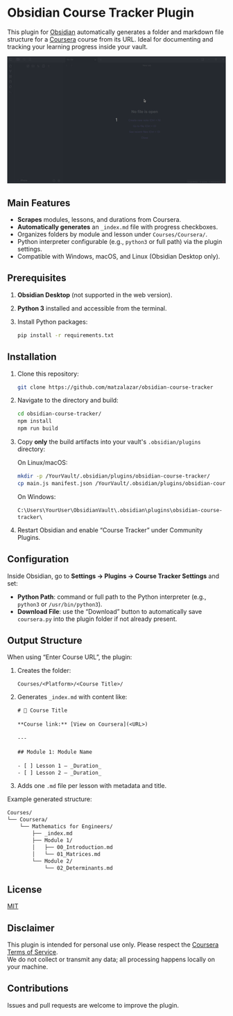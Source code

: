 # Obsidian Course Tracker Plugin

This plugin for [Obsidian](https://obsidian.md/) automatically generates a folder and markdown file structure for a [Coursera](https://www.coursera.org/) course from its URL. Ideal for documenting and tracking your learning progress inside your vault.

![](./example.gif)

## Main Features

- **Scrapes** modules, lessons, and durations from Coursera.  
- **Automatically generates** an `_index.md` file with progress checkboxes.  
- Organizes folders by module and lesson under `Courses/Coursera/`.  
- Python interpreter configurable (e.g., `python3` or full path) via the plugin settings.  
- Compatible with Windows, macOS, and Linux (Obsidian Desktop only).

## Prerequisites

1. **Obsidian Desktop** (not supported in the web version).  
2. **Python 3** installed and accessible from the terminal.  
3. Install Python packages:

   ```bash
   pip install -r requirements.txt
   ```

## Installation

1. Clone this repository:

   ```bash
   git clone https://github.com/matzalazar/obsidian-course-tracker
   ```

2. Navigate to the directory and build:

   ```bash
   cd obsidian-course-tracker/
   npm install  
   npm run build  
   ```

3. Copy **only** the build artifacts into your vault's `.obsidian/plugins` directory:

   On Linux/macOS:
   ```bash
   mkdir -p /YourVault/.obsidian/plugins/obsidian-course-tracker/
   cp main.js manifest.json /YourVault/.obsidian/plugins/obsidian-course-tracker/
   ```

   On Windows:
   ```
   C:\Users\YourUser\ObsidianVault\.obsidian\plugins\obsidian-course-tracker\
   ```

4. Restart Obsidian and enable “Course Tracker” under Community Plugins.

## Configuration

Inside Obsidian, go to **Settings → Plugins → Course Tracker Settings** and set:

- **Python Path**: command or full path to the Python interpreter (e.g., `python3` or `/usr/bin/python3`).
- **Download File**: use the “Download” button to automatically save `coursera.py` into the plugin folder if not already present.

## Output Structure

When using “Enter Course URL”, the plugin:

1. Creates the folder:

   ```
   Courses/<Platform>/<Course Title>/
   ```

2. Generates `_index.md` with content like:

   ```
   # 📘 Course Title

   **Course link:** [View on Coursera](<URL>)

   ---

   ## Module 1: Module Name

   - [ ] Lesson 1 — _Duration_
   - [ ] Lesson 2 — _Duration_
   ```

3. Adds one `.md` file per lesson with metadata and title.

Example generated structure:

```
Courses/
└── Coursera/
    └── Mathematics for Engineers/
        ├── _index.md
        ├── Module 1/
        │   ├── 00_Introduction.md
        │   └── 01_Matrices.md
        └── Module 2/
            └── 02_Determinants.md
```

## License

[MIT](./LICENSE)

## Disclaimer

This plugin is intended for personal use only. Please respect the [Coursera Terms of Service](https://www.coursera.org/about/terms).  
We do not collect or transmit any data; all processing happens locally on your machine.

## Contributions

Issues and pull requests are welcome to improve the plugin.
